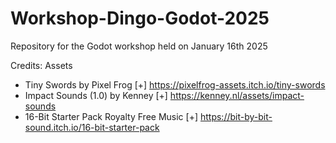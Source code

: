 # Workshop-Dingo-Godot-2025
Repository for the Godot workshop held on January 16th 2025

Credits:
Assets
- Tiny Swords by Pixel Frog [+] https://pixelfrog-assets.itch.io/tiny-swords
- Impact Sounds (1.0) by Kenney [+] https://kenney.nl/assets/impact-sounds 
- 16-Bit Starter Pack Royalty Free Music  [+] https://bit-by-bit-sound.itch.io/16-bit-starter-pack
